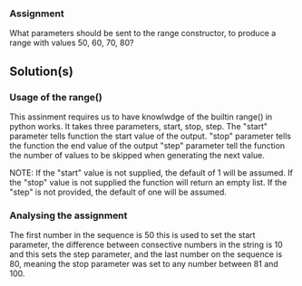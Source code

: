### Assignment
What parameters should be sent to the range constructor, to produce a range with values 50, 60, 70, 80?

## Solution(s)
### Usage of  the range()
This assinment requires us to have knowlwdge of the builtin range() in python works.
It takes three parameters, start, stop, step. 
The "start" parameter tells function the start value of the output.
"stop" parameter tells the function the end value of the output
"step" parameter tell the function the number of values to be skipped when generating the next value.

NOTE: 
If the "start" value is not supplied, the default of 1 will be assumed.
If the "stop" value is not supplied the function will return an empty list.
If the "step" is not provided, the default of one will be assumed.

### Analysing the assignment
The first number in the sequence is 50 this is used to set the start parameter, the difference between consective numbers in the string is 10 and this sets the step parameter, and the last number on the sequence is 80, meaning the stop parameter was set to any number between 81 and 100.